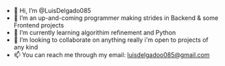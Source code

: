 - 👋 Hi, I’m @LuisDelgado085
- 👀 I’m an up-and-coming programmer making strides in Backend & some Frontend projects 
- 🌱 I’m currently learning algorithim refinement and Python
- 💞️ I’m looking to collaborate on anything really i'm open to projects of any kind
- 📫 You can reach me through my email: luisdelgadoo085@gmail.com

<!---
LuisDelgado085/LuisDelgado085 is a ✨ special ✨ repository because its `README.md` (this file) appears on your GitHub profile.
You can click the Preview link to take a look at your changes.
--->
